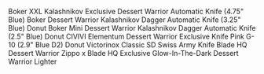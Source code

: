 Boker XXL Kalashnikov Exclusive Dessert Warrior Automatic Knife (4.75" Blue)
Boker Dessert Warrior Kalashnikov Dagger Automatic Knife (3.25" Blue) Donut
Boker Mini Dessert Warrior Kalashnikov Dagger Automatic Knife (2.5" Blue) Donut
CIVIVI Elementum Dessert Warrior Exclusive Knife Pink G-10 (2.9" Blue D2) Donut
Victorinox Classic SD Swiss Army Knife Blade HQ Dessert Warrior
Zippo x Blade HQ Exclusive Glow-In-The-Dark Dessert Warrior Lighter